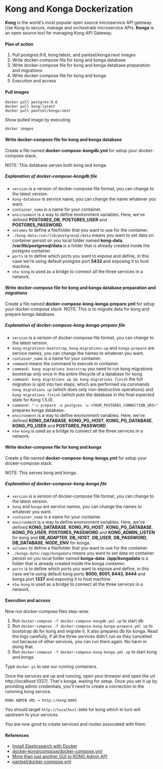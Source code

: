# Kong and Konga Dockerization

**Kong** is the world's most popular open source microservice API gateway. Use Kong to secure, manage and orchestrate microservice APIs.
**Konga** is an open source tool for managing Kong API Gateway.

#### Plan of action

1. Pull postgres:9.6, kong:latest, and pantsel/konga:next images
2. Write docker-compose file for kong and konga database
3. Write docker-compose file for kong and konga database preparation and migrations
4. Write docker-compose file for kong and konga
5. Execution and access

#### Pull images

    docker pull postgres:9.6
    docker pull kong:latest
    docker pull pantsel/konga:next

Show pulled image by executing

    docker images

#### Write docker-compose file for kong and konga database

Create a file named **docker-compose-kongdb.yml** for setup your docker-compose stack.

NOTE: This database serves both kong and konga.

##### Explanation of docker-compose-kongdb file

- `version` is a version of docker-compose file format, you can change to the latest version.
- `kong-database` is service name, you can change the name whatever you want.
- `container_name` is a name for your container.
- `environment` is a way to define environment variables. Here, we've defined **POSTGRES_DB**, **POSTGRES_USER** and **POSTGRES_PASSWORD**.
- `volumes` to define a file/folder that you want to use for the container.
- `./kong-data:/var/lib/postgresql/data` means you want to set data on container persist on you local folder named **kong-data**. **/var/lib/postgresql/data** is a folder that is already created inside the postgres container.
- `ports` is to define which ports you want to expose and define, in this case we're using default postgres port **5432** and exposing it to host machine.
- `ntw-kong` is used as a bridge to connect all the three services in a network.

#### Write docker-compose file for kong and konga database preparation and migrations

Create a file named **docker-compose-kong-konga-prepare.yml** for setup your docker-compose stack.
NOTE: This is to migrate data for kong and prepare konga database.

##### Explanation of docker-compose-kong-konga-prepare file

- `version` is a version of docker-compose file format, you can change to the latest version.
- `kong-migrations-bootstrap`, `kong-migrations-up` and `konga-prepare` are service names, you can change the names to whatever you want.
- `container_name` is a name for your container.
- `command` means the command to execute in container.
- `command: kong migrations bootstrap` you need to run kong migrations bootstrap only once in the entire lifecycle of a database for kong.
- `command: kong migrations up && kong migrations finish` the full migration is split into two steps, which are performed via commands `kong migrations up` (which does only non-destructive operations) and `kong migrations finish` (which puts the database in the final expected state for Kong 1.5.0).
- `command: "-c prepare -a postgres -u <YOUR_POSTGRES_CONNECTION_URI>"` prepares konga database.
- `environment` is a way to define environment variables. Here, we've defined **KONG_DATABASE**, **KONG_PG_HOST**, **KONG_PG_DATABASE**, **KONG_PG_USER** and **POSTGRES_PASSWORD**.
- `ntw-kong` is used as a bridge to connect all the three services in a network.

#### Write docker-compose file for kong and konga

Create a file named **docker-compose-kong-konga.yml** for setup your docker-compose stack.

NOTE: This serves kong and konga.

##### Explanation of docker-compose-kong-konga file

- `version` is a version of docker-compose file format, you can change to the latest version.
- `kong` and `konga` are service names, you can change the names to whatever you want.
- `container_name` is a name for your container.
- `environment` is a way to define environment variables. Here, we've defined **KONG_DATABASE**, **KONG_PG_HOST**, **KONG_PG_DATABASE**, **KONG_PG_USER**, **POSTGRES_PASSWORD** and **KONG_ADMIN_LISTEN** for kong and **DB_ADAPTER**, **DB_HOST**, **DB_USER**, **DB_PASSWORD**, **DB_DATABASE**, **NODE_ENV** for konga.
- `volumes` to define a file/folder that you want to use for the container.
- `./konga-data:/app/kongadata` means you want to set data on container persist on you local folder named **konga-data**. **/app/kongadata** is a folder that is already created inside the konga container.
- `ports` is to define which ports you want to expose and define, in this case we're using default kong ports **8000, 8001, 8443, 8444** and konga port **1337** and exposing it to host machine.
- `ntw-kong` is used as a bridge to connect all the three services in a network.

#### Execution and access

Now run docker-compose files step-wise.

01. Run `docker-compose -f docker-compose-kongdb.yml up` to start db.
02. Run `docker-compose -f docker-compose-kong-konga-prepare.yml up` to bootstrap db for kong and migrate it. It also prepares db for konga. Read the logs carefully, if all the three services didn't run as they cancelled out because of other services, you can run them again. No harm in doing that.
03. Run `docker-compose -f docker-compose-kong-konga.yml up` to start kong and konga.

Type `docker ps` to see our running containers.

Once the services are up and running, open your browser and open the url http://localhost:1337/. That's konga, waiting for setup. Once you set it up by providing admin credentials, you'll need to create a connection to the runnning kong service.

`KONG ADMIN URL = http://kong:8001`

You should target `http://localhost:8000` for kong which in turn will upstream to your services.

You are now good to create services and routes associated with them.

#### References

- [Install Elasticsearch with Docker](https://konghq.com/)
- [docker-kong/compose/docker-compose.yml](https://github.com/Kong/docker-kong/blob/master/compose/docker-compose.yml)
- [More than just another GUI to KONG Admin API](https://github.com/pantsel/konga)
- [pantsel/docker-compose.yml](https://gist.github.com/pantsel/73d949774bd8e917bfd3d9745d71febf)
